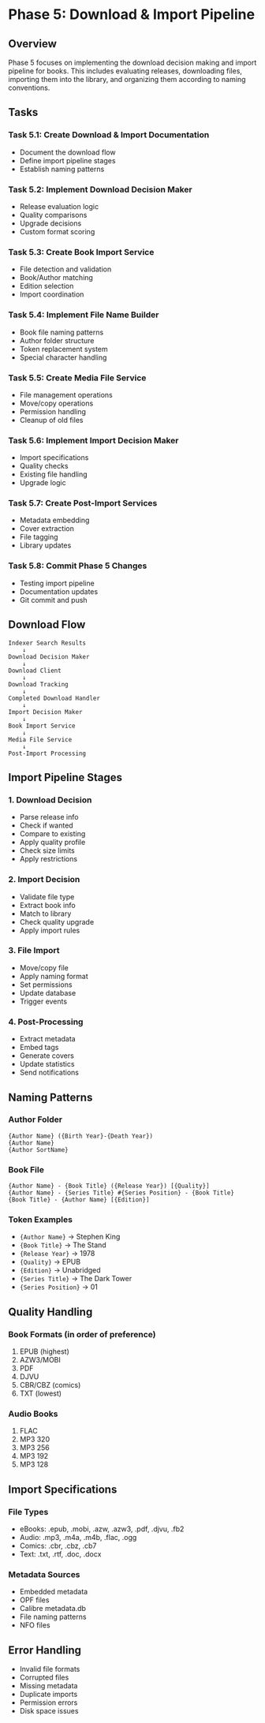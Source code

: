 # Phase 5: Download & Import Pipeline

## Overview
Phase 5 focuses on implementing the download decision making and import pipeline for books. This includes evaluating releases, downloading files, importing them into the library, and organizing them according to naming conventions.

## Tasks

### Task 5.1: Create Download & Import Documentation
- Document the download flow
- Define import pipeline stages
- Establish naming patterns

### Task 5.2: Implement Download Decision Maker
- Release evaluation logic
- Quality comparisons
- Upgrade decisions
- Custom format scoring

### Task 5.3: Create Book Import Service
- File detection and validation
- Book/Author matching
- Edition selection
- Import coordination

### Task 5.4: Implement File Name Builder
- Book file naming patterns
- Author folder structure
- Token replacement system
- Special character handling

### Task 5.5: Create Media File Service
- File management operations
- Move/copy operations
- Permission handling
- Cleanup of old files

### Task 5.6: Implement Import Decision Maker
- Import specifications
- Quality checks
- Existing file handling
- Upgrade logic

### Task 5.7: Create Post-Import Services
- Metadata embedding
- Cover extraction
- File tagging
- Library updates

### Task 5.8: Commit Phase 5 Changes
- Testing import pipeline
- Documentation updates
- Git commit and push

## Download Flow

```
Indexer Search Results
    ↓
Download Decision Maker
    ↓
Download Client
    ↓
Download Tracking
    ↓
Completed Download Handler
    ↓
Import Decision Maker
    ↓
Book Import Service
    ↓
Media File Service
    ↓
Post-Import Processing
```

## Import Pipeline Stages

### 1. Download Decision
- Parse release info
- Check if wanted
- Compare to existing
- Apply quality profile
- Check size limits
- Apply restrictions

### 2. Import Decision
- Validate file type
- Extract book info
- Match to library
- Check quality upgrade
- Apply import rules

### 3. File Import
- Move/copy file
- Apply naming format
- Set permissions
- Update database
- Trigger events

### 4. Post-Processing
- Extract metadata
- Embed tags
- Generate covers
- Update statistics
- Send notifications

## Naming Patterns

### Author Folder
```
{Author Name} ({Birth Year}-{Death Year})
{Author Name}
{Author SortName}
```

### Book File
```
{Author Name} - {Book Title} ({Release Year}) [{Quality}]
{Author Name} - {Series Title} #{Series Position} - {Book Title}
{Book Title} - {Author Name} [{Edition}]
```

### Token Examples
- `{Author Name}` → Stephen King
- `{Book Title}` → The Stand
- `{Release Year}` → 1978
- `{Quality}` → EPUB
- `{Edition}` → Unabridged
- `{Series Title}` → The Dark Tower
- `{Series Position}` → 01

## Quality Handling

### Book Formats (in order of preference)
1. EPUB (highest)
2. AZW3/MOBI
3. PDF
4. DJVU
5. CBR/CBZ (comics)
6. TXT (lowest)

### Audio Books
1. FLAC
2. MP3 320
3. MP3 256
4. MP3 192
5. MP3 128

## Import Specifications

### File Types
- eBooks: .epub, .mobi, .azw, .azw3, .pdf, .djvu, .fb2
- Audio: .mp3, .m4a, .m4b, .flac, .ogg
- Comics: .cbr, .cbz, .cb7
- Text: .txt, .rtf, .doc, .docx

### Metadata Sources
- Embedded metadata
- OPF files
- Calibre metadata.db
- File naming patterns
- NFO files

## Error Handling
- Invalid file formats
- Corrupted files
- Missing metadata
- Duplicate imports
- Permission errors
- Disk space issues